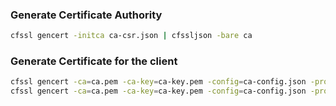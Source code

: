 ### Generate Certificate Authority

```bash
cfssl gencert -initca ca-csr.json | cfssljson -bare ca
```

### Generate Certificate for the client

```bash
cfssl gencert -ca=ca.pem -ca-key=ca-key.pem -config=ca-config.json -profile=demo sidecar-csr.json | cfssljson -bare sidecar
cfssl gencert -ca=ca.pem -ca-key=ca-key.pem -config=ca-config.json -profile=demo querier-csr.json | cfssljson -bare querier
```